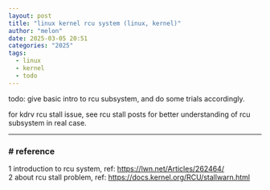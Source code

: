 ```yaml
---
layout: post
title: "linux kernel rcu system (linux, kernel)"
author: "melon"
date: 2025-03-05 20:51
categories: "2025"
tags:
  - linux
  - kernel
  - todo
---
```


todo: give basic intro to rcu subsystem, and do some trials accordingly.

for kdrv rcu stall issue, see rcu stall posts for better understanding of rcu subsystem in real case.

<hr>

### # reference
1 introduction to rcu system, ref: https://lwn.net/Articles/262464/  
2 about rcu stall problem, ref: https://docs.kernel.org/RCU/stallwarn.html
